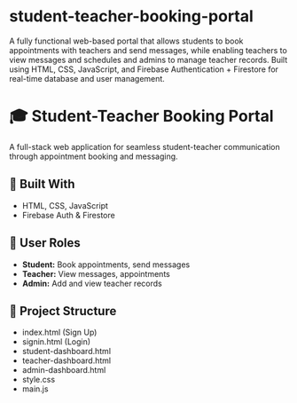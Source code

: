 # student-teacher-booking-portal
A fully functional web-based portal that allows students to book appointments with teachers and send messages, while enabling teachers to view messages and schedules and admins to manage teacher records. Built using HTML, CSS, JavaScript, and Firebase Authentication + Firestore for real-time database and user management.

# 🎓 Student-Teacher Booking Portal

A full-stack web application for seamless student-teacher communication through appointment booking and messaging.

## 🔧 Built With
- HTML, CSS, JavaScript
- Firebase Auth & Firestore

## 👤 User Roles
- **Student:** Book appointments, send messages
- **Teacher:** View messages, appointments
- **Admin:** Add and view teacher records

## 📂 Project Structure
- index.html (Sign Up)
- signin.html (Login)
- student-dashboard.html
- teacher-dashboard.html
- admin-dashboard.html
- style.css
- main.js


